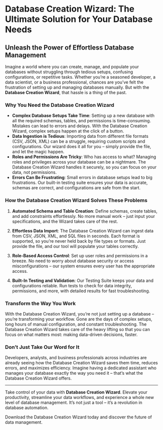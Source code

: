 
# Database Creation Wizard: The Ultimate Solution for Your Database Needs

## Unleash the Power of Effortless Database Management

Imagine a world where you can create, manage, and populate your databases without struggling through tedious setups, confusing configurations, or repetitive tasks. Whether you’re a seasoned developer, a data scientist, or a business professional, chances are you’ve felt the frustration of setting up and managing databases manually. But with the **Database Creation Wizard**, that hassle is a thing of the past.

### Why You Need the Database Creation Wizard

- **Complex Database Setups Take Time**: Setting up a new database with all the required schemas, tables, and permissions is time-consuming. Mistakes can lead to errors and delays. With the Database Creation Wizard, complex setups happen at the click of a button.
- **Data Ingestion is Tedious**: Importing data from different file formats (CSV, JSON, XML) can be a struggle, requiring custom scripts and configurations. Our wizard does it all for you – simply provide the file, and let the magic happen.
- **Roles and Permissions Are Tricky**: Who has access to what? Managing roles and privileges across your database can be a nightmare. The Database Creation Wizard handles it securely, so you can focus on your data, not permissions.
- **Errors Can Be Frustrating**: Small errors in database setups lead to big frustrations. Our built-in testing suite ensures your data is accurate, schemas are correct, and configurations are safe from the start.

### How the Database Creation Wizard Solves These Problems

1. **Automated Schema and Table Creation**: Define schemas, create tables, and add constraints effortlessly. No more manual work – just input your specifications, and the Wizard takes care of the rest.

2. **Effortless Data Import**: The Database Creation Wizard can ingest data from CSV, JSON, XML, and SQL files in seconds. Each format is supported, so you’re never held back by file types or formats. Just provide the file, and our tool will populate your tables correctly.

3. **Role-Based Access Control**: Set up user roles and permissions in a breeze. No need to worry about database security or access misconfigurations – our system ensures every user has the appropriate access.

4. **Built-In Testing and Validation**: Our Testing Suite keeps your data and configurations reliable. Run tests to check for data integrity, permissions, and more, with detailed results for fast troubleshooting.

### Transform the Way You Work

With the Database Creation Wizard, you’re not just setting up a database – you’re transforming your workflow. Gone are the days of complex setups, long hours of manual configuration, and constant troubleshooting. The Database Creation Wizard takes care of the heavy lifting so that you can focus on what matters most: making data-driven decisions, faster.

### Don’t Just Take Our Word for It

Developers, analysts, and business professionals across industries are already seeing how the Database Creation Wizard saves them time, reduces errors, and maximizes efficiency. Imagine having a dedicated assistant who manages your database exactly the way you need it – that’s what the Database Creation Wizard offers.

---

Take control of your data with **Database Creation Wizard**. Elevate your productivity, streamline your data workflows, and experience a whole new level of database management. It’s not just a tool – it’s a revolution in database automation.

Download the Database Creation Wizard today and discover the future of data management.
